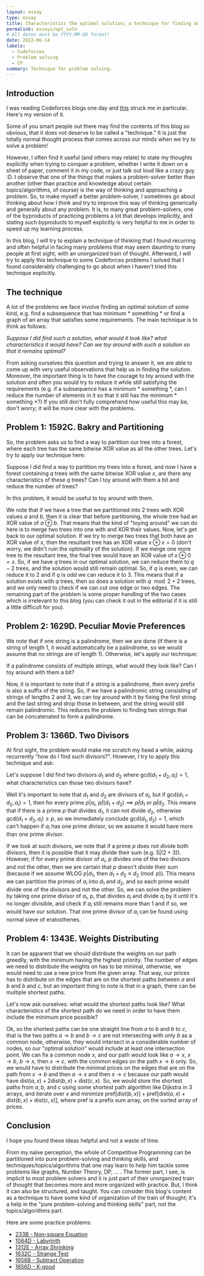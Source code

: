 ```yaml
---
layout: essay
type: essay
title: Characteristics the optimal solution; a technique for finding observations
permalink: essays/opt_soln
# All dates must be YYYY-MM-DD format!
date: 2022-06-14
labels:
  - Codeforces
  - Problem solving
  - CP
summary: Technique for problem solving.
---
```



## Introduction

I was reading Codeforces blogs one day and [this](https://codeforces.com/blog/entry/99291) struck me in particular.
Here's my version of it.

Some of you smart people out there may find the contents of this blog so obvious, that it does not deserve to be called a "technique." It is just the totally normal thought process that comes across our minds when we try to solve a problem!

However, I often find it useful (and others may relate) to state my thoughts explicitly when trying to conquer a problem, whether I write it down on a sheet of paper, comment it in my code, or just talk out loud like a crazy guy :D. I observe that one of the things that makes a problem-solver better than another (other than practice and knowledge about certain topics/algorithms, of course) is the way of thinking and approaching a problem. So, to make myself a better problem-solver, I sometimes go about thinking about how I think and try to improve this way of thinking generically and generally about any problem. It is, to many great problem-solvers, one of the byproducts of practicing problems a lot that develops implicitly, and stating such byproducts to myself explicitly is very helpful to me in order to speed up my learning process.

In this blog, I will try to explain a technique of thinking that I found recurring and often helpful in facing many problems that may seem daunting to many people at first sight, with an unorganized train of thought. Afterward, I will try to apply this technique to some Codeforces problems I solved that I found considerably challenging to go about when I haven't tried this technique explicitly.

## The technique

A lot of the problems we face involve finding an optimal solution of some kind, e.g. find a subsequence that has minimum * something * or find a graph of an array that satisfies some requirements. The main technique is to think as follows:

*Suppose I did find such a solution, what would it look like? what characteristics it would have? Can we toy around with such a solution so that it remains optimal?*

From asking ourselves this question and trying to answer it, we are able to come up with very useful observations that help us in finding the solution. Moreover, the important thing is to have the courage to toy around with the solution and often you would try to reduce it while still satisfying the requirements (e.g. if a subsequence has a minimum * something *, can I reduce the number of elements in it so that it still has the minimum * something *?) If you still don't fully comprehend how useful this may be, don't worry; it will be more clear with the problems.

## Problem 1: 1592C. Bakry and Partitioning


So, the problem asks us to find a way to partition our tree into a forest, where each tree has the same bitwise XOR value as all the other trees. Let's try to apply our technique here:

Suppose I did find a way to partition my trees into a forest, and now I have a forest containing $q$ trees with the same bitwise XOR value $x$, are there any characteristics of these $q$ trees? Can I toy around with them a bit and reduce the number of trees?

In this problem, it would be useful to toy around with them.

We note that if we have a tree that we partitioned into 2 trees with XOR values $a$ and $b$, then it is clear that before partitioning, the whole tree had an XOR value of $a \oplus b$. That means that the kind of "toying around" we can do here is to merge two trees into one with and XOR their values. Now, let's get back to our optimal solution. If we try to merge two trees that both have an XOR value of $x$, then the resultant tree has an XOR value $x \oplus x = 0$ (don't worry, we didn't ruin the optimality of the solution). If we merge one more tree to the resultant tree, the final tree would have an XOR value of $x \oplus 0 = x$. So, if we have $q$ trees in our optimal solution, we can reduce them to $q - 2$ trees, and the solution would still remain optimal. So, if $q$ is even, we can reduce it to $2$ and if $q$ is odd we can reduce it to $3$. This means that if a solution exists with $q$ trees, then so does a solution with $q \mod 2 + 2$ trees, and we only need to check if we can cut one edge or two edges. The remaining part of the problem is some proper handling of the two cases which is irrelevant to this blog (you can check it out in the editorial if it is still a little difficult for you).

## Problem 2: 1629D. Peculiar Movie Preferences

We note that if one string is a palindrome, then we are done (if there is a string of length 1, it would automatically be a palindrome, so we would assume that no strings are of length 1). Otherwise, let's apply our technique:

If a palindrome consists of multiple strings, what would they look like? Can I toy around with them a bit?

Now, it is important to note that if a string is a palindrome, then every prefix is also a suffix of the string. So, if we have a palindromic string consisting of strings of lengths 2 and 3, we can toy around with it by fixing the first string and the last string and drop those in between, and the string would still remain palindromic. This reduces the problem to finding two strings that can be concatenated to form a palindrome.

## Problem 3: 1366D. Two Divisors

At first sight, the problem would make me scratch my head a while, asking recurrently "how do I find such divisors?". However, I try to apply this technique and ask:

Let's suppose I did find two divisors $d_1$ and $d_2$ where $\text{gcd}(d_1 + d_2, a_i) = 1$, what characteristics can those two divisors have?

Well it's important to note that $d_1$ and $d_2$ are divisors of $a_i$, but if $\text{gcd}(d_1 + d_2, a_i) = 1$, then for every prime $p|a_i$, $p \not | (d_1 + d_2) \implies p \not | d_1$ or $p \not | d_2$. This means that if there is a prime $p$ that divides $d_1$, it can not divide $d_2$, otherwise $\text{gcd}(d_1 + d_2, a_i) \ge p$, so we immediately conclude $\text{gcd}(d_1, d_2) = 1$, which can't happen if $a_i$ has one prime divisor, so we assume it would have more than one prime divisor.

If we look at such divisors, we note that if a prime $p$ does not divide both divisors, then it is possible that it may divide their sum (e.g. $5 | (2 + 3)$). However, if for every prime divisor of $a_i$, $p$ divides one of the two divisors and not the other, then we are certain that $p$ doesn't divide their sum (because if we assume WLOG $p | d_1$, then $d_1 + d_2 \equiv d_2 \pmod{p}$). This means we can partition the primes of $a_i$ into $d_1$ and $d_2$, and so each prime would divide one of the divisors and not the other. So, we can solve the problem by taking one prime divisor of $a_i$, p, that divides $a_i$ and divide $a_i$ by it until it's no longer divisible, and check if $a_i$ still remains more than 1 and if so, we would have our solution. That one prime divisor of $a_i$ can be found using normal sieve of eratosthenes.

## Problem 4: 1343E. Weights Distributing

It can be apparent that we should distribute the weights on our path greedily, with the minimum having the highest priority. The number of edges we need to distribute the weights on has to be minimal, otherwise, we would need to use a new price from the given array. That way, our prices has to distribute on the edges that are on the shortest paths between $a$ and $b$ and $b$ and $c$, but an important thing to note is that in a graph, there can be multiple shortest paths.

Let's now ask ourselves: what would the shortest paths look like? What characteristics of the shortest path do we need in order to have them include the minimum price possible?

Ok, so the shortest paths can be one straight line from $a$ to $b$ and $b$ to $c$, that is the two paths $a \to b$ and $b \to c$ are not intersecting with only $b$ as a common node, otherwise, they would intersect in a considerable number of nodes, so our "optimal solution" would include at least one intersection point. We can fix a common node $x$, and our path would look like $a \to x$, $x \to b$, $b \to x$, then $x \to c$, with the common edges on the path $x \to b$ only. So, we would have to distribute the minimal prices on the edges that are on the path from $x \to b$ and then $a \to x$ and then $x \to c$ because our path would have $\text{dist}(a,x) + 2\text{dist}(b,x) + \text{dist}(c,x)$. So, we would store the shortest paths from $a, b,$ and $c$ using some shortest path algorithm like Dijkstra in 3 arrays, and iterate over $x$ and minimize $\text{pref}[\text{dist}(b,x)] + \text{pref}[\text{dist}(a,x) + \text{dist}(b,x) + \text{dist}(c,x)]$, where $\text{pref}$ is a prefix sum array, on the sorted array of prices.

## Conclusion

I hope you found these ideas helpful and not a waste of time.

From my naïve perception, the whole of Competitive Programming can be partitioned into pure problem-solving and thinking skills, and techniques/topics/algorithms that one may learn to help him tackle some problems like graphs, Number Theory, DP, ... . The former part, I see, is implicit to most problem solvers and it is just part of their unorganized train of thought that becomes more and more organized with practice. But, I think it can also be structured, and taught. You can consider this blog's content as a technique to have some kind of organization of the train of thought; it's a help in the "pure problem-solving and thinking skills" part, not the topics/algorithms part.

Here are some practice problems:
- [233B - Non-square Equation](https://codeforces.com/contest/233/problem/B)
- [1064D - Labyrinth](https://codeforces.com/contest/1064/problem/D)
- [1312E - Array Shrinking](https://codeforces.com/contest/1312/problem/E)
- [1632C - Strange Test](https://codeforces.com/contest/1632/problem/C)
- [1656B - Subtract Operation](https://codeforces.com/contest/1656/problem/B)
- [1656D - K-good](https://codeforces.com/contest/1656/problem/D)
